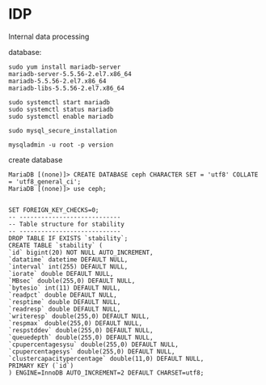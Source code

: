 # IDP
Internal data processing

database:

    sudo yum install mariadb-server
    mariadb-server-5.5.56-2.el7.x86_64
    mariadb-5.5.56-2.el7.x86_64
    mariadb-libs-5.5.56-2.el7.x86_64

    sudo systemctl start mariadb
	sudo systemctl status mariadb
	sudo systemctl enable mariadb

	sudo mysql_secure_installation

	mysqladmin -u root -p version

create database

    MariaDB [(none)]> CREATE DATABASE ceph CHARACTER SET = 'utf8' COLLATE = 'utf8_general_ci';
	MariaDB [(none)]> use ceph;


    SET FOREIGN_KEY_CHECKS=0;
    -- ----------------------------
    -- Table structure for stability
    -- ----------------------------
    DROP TABLE IF EXISTS `stability`;
    CREATE TABLE `stability` (
    `id` bigint(20) NOT NULL AUTO_INCREMENT,
    `datatime` datetime DEFAULT NULL,
    `interval` int(255) DEFAULT NULL,
    `iorate` double DEFAULT NULL,
    `MBsec` double(255,0) DEFAULT NULL,
    `bytesio` int(11) DEFAULT NULL,
    `readpct` double DEFAULT NULL,
    `resptime` double DEFAULT NULL,
    `readresp` double DEFAULT NULL,
    `writeresp` double(255,0) DEFAULT NULL,
    `respmax` double(255,0) DEFAULT NULL,
    `respstddev` double(255,0) DEFAULT NULL,
    `queuedepth` double(255,0) DEFAULT NULL,
    `cpupercentagesysu` double(255,0) DEFAULT NULL,
    `cpupercentagesys` double(255,0) DEFAULT NULL,
    `clustercapacitypercentage` double(11,0) DEFAULT NULL,
    PRIMARY KEY (`id`)
    ) ENGINE=InnoDB AUTO_INCREMENT=2 DEFAULT CHARSET=utf8;